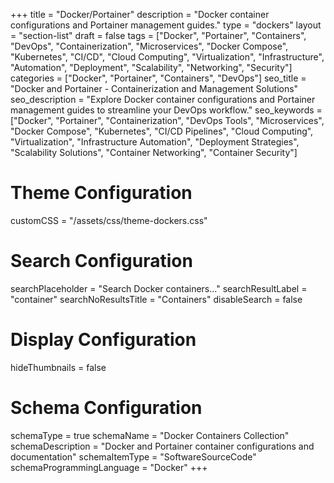 +++
title = "Docker/Portainer"
description = "Docker container configurations and Portainer management guides."
type = "dockers"
layout = "section-list"
draft = false
tags = ["Docker", "Portainer", "Containers", "DevOps", "Containerization", "Microservices", "Docker Compose", "Kubernetes", "CI/CD", "Cloud Computing", "Virtualization", "Infrastructure", "Automation", "Deployment", "Scalability", "Networking", "Security"]
categories = ["Docker", "Portainer", "Containers", "DevOps"]
seo_title = "Docker and Portainer - Containerization and Management Solutions"
seo_description = "Explore Docker container configurations and Portainer management guides to streamline your DevOps workflow."
seo_keywords = ["Docker", "Portainer", "Containerization", "DevOps Tools", "Microservices", "Docker Compose", "Kubernetes", "CI/CD Pipelines", "Cloud Computing", "Virtualization", "Infrastructure Automation", "Deployment Strategies", "Scalability Solutions", "Container Networking", "Container Security"]

# Theme Configuration
customCSS = "/assets/css/theme-dockers.css"

# Search Configuration
searchPlaceholder = "Search Docker containers..."
searchResultLabel = "container"
searchNoResultsTitle = "Containers"
disableSearch = false

# Display Configuration
hideThumbnails = false

# Schema Configuration
schemaType = true
schemaName = "Docker Containers Collection"
schemaDescription = "Docker and Portainer container configurations and documentation"
schemaItemType = "SoftwareSourceCode"
schemaProgrammingLanguage = "Docker"
+++
